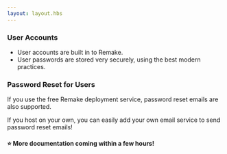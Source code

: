 ```yaml
---
layout: layout.hbs
---
```


### User Accounts

* User accounts are built in to Remake.
* User passwords are stored very securely, using the best modern practices.

### Password Reset for Users

If you use the free Remake deployment service, password reset emails are also supported.

If you host on your own, you can easily add your own email service to send password reset emails!

#### ⭐️ More documentation coming within a few hours! 